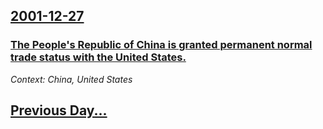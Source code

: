 ## [2001-12-27](/news/2001/12/27/index.md)

### [ The People's Republic of China is granted permanent normal trade status with the United States.](/news/2001/12/27/the-people-s-republic-of-china-is-granted-permanent-normal-trade-status-with-the-united-states.md)
_Context: China, United States_

## [Previous Day...](/news/2001/12/26/index.md)

